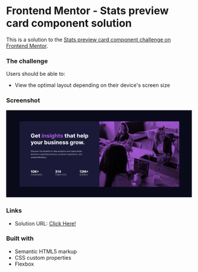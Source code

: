 # Frontend Mentor - Stats preview card component solution

This is a solution to the [Stats preview card component challenge on Frontend Mentor](https://www.frontendmentor.io/challenges/stats-preview-card-component-8JqbgoU62).


### The challenge

Users should be able to:

- View the optimal layout depending on their device's screen size

### Screenshot

![screenshot](images/screenshot.png)


### Links

- Solution URL: [Click Here!](https://chirag-bishnoi.github.io/stats-preview-card-component/)


### Built with

- Semantic HTML5 markup
- CSS custom properties
- Flexbox
